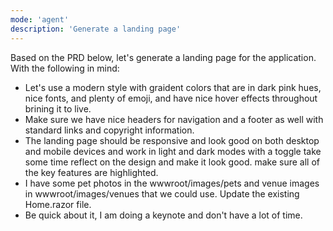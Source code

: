 ```yaml
---
mode: 'agent'
description: 'Generate a landing page'
---
```

 
Based on the PRD below, let's generate a landing page for the application. With the following in mind:

- Let's use a modern style with graident colors that are in dark pink hues, nice fonts, and plenty of emoji, and have nice hover effects throughout brining it to live. 
- Make sure we have nice headers for navigation and a footer as well with standard links and copyright information. 
- The landing page should be responsive and look good on both desktop and mobile devices and work in light and dark modes with a toggle take some time reflect on the design and make it look good. make sure all of the key features are highlighted. 
- I have some pet photos in the wwwroot/images/pets and venue images in wwwroot/images/venues that we could use. Update the existing Home.razor file. 
- Be quick about it, I am doing a keynote and don't have a lot of time.
